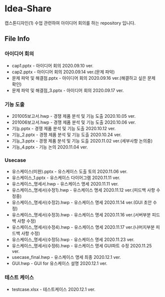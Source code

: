 # Idea-Share

캡스톤디자인(1) 수업 관련하여 아이디어 회의를 하는 repository 입니다.

## File Info

### 아이디어 회의

- cap1.pptx - 아이디어 회의 2020.09.10 ver.
- cap2.pptx - 아이디어 회의 2020.09.14 ver.(문제 파악)
- 문제 파악 및 해결점.pptx - 아이디어 회의 2020.09.16 ver.(해결하고 싶은 문제 확인)
- 문제 파악 및 해결점_3.pptx - 아이디어 회의 2020.09.17 ver.

### 기능 도출

- 201005보고서.hwp - 경쟁 제품 분석 및 기능 도출 2020.10.05 ver.
- 201006보고서.hwp - 경쟁 제품 분석 및 기능 도출 2020.10.06 ver.
- 기능.pptx - 경쟁 제품 분석 및 기능 도출 2020.10.12 ver.
- 기능_2.pptx - 경쟁 제품 분석 및 기능 도출 2020.10.24 ver.
- 기능_3.pptx - 경쟁 제품 분석 및 기능 도출 2020.11.02 ver.(세부사항 논의중)
- 기능_4.pptx - 기능 논의 2020.11.04 ver.

### Usecase

- 유스케이스(미완).pptx - 유스케이스 도출 토의 2020.11.06 ver.
- 유스케이스_1.pptx - 유스케이스 다이어그램 2020.11.11 ver.
- 유스케이스_명세서.hwp - 유스케이스 명세 2020.11.11 ver.
- 유스케이스_명세서(수정1).hwp - 유스케이스 명세 2020.11.12 ver.(피드백 사항 수정중)
- 유스케이스_명세서(수정2).hwp - 유스케이스 명세 2020.11.14 ver.(GUI 초안 수정)
- 유스케이스_명세서(수정3).hwp - 유스케이스 명세 2020.11.16 ver.(서버부분 피드백 사항 수정)
- 유스케이스_명세서(수정4).hwp - 유스케이스 명세 2020.11.17 ver.(나머지부분 피드백 사항 수정)
- 유스케이스_명세서(수정5).hwp - 유스케이스 명세 2020.11.23 ver.
- 유스케이스_명세서(수정6).hwp - 유스케이스 명세 GUI파트 수정 2020.11.25 ver.
- usecase_final.hwp - 유스케이스 명세 최종 2020.12.1 ver.
- GUI.hwp - GUI for 유스케이스 설명 2020.12.1 ver.

### 테스트 케이스

- testcase.xlsx - 테스트케이스 2020.12.1 ver.
